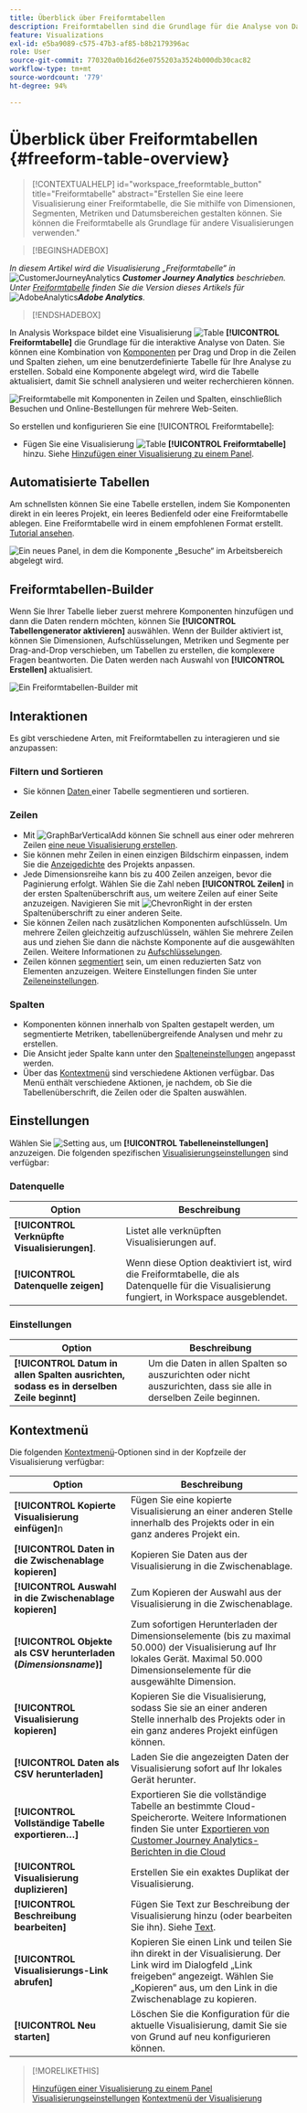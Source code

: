 ```yaml
---
title: Überblick über Freiformtabellen
description: Freiformtabellen sind die Grundlage für die Analyse von Daten in Workspace
feature: Visualizations
exl-id: e5ba9089-c575-47b3-af85-b8b2179396ac
role: User
source-git-commit: 770320a0b16d26e0755203a3524b000db30cac82
workflow-type: tm+mt
source-wordcount: '779'
ht-degree: 94%

---
```


# Überblick über Freiformtabellen {#freeform-table-overview}

<!-- markdownlint-disable MD034 -->

>[!CONTEXTUALHELP]
>id="workspace_freeformtable_button"
>title="Freiformtabelle"
>abstract="Erstellen Sie eine leere Visualisierung einer Freiformtabelle, die Sie mithilfe von Dimensionen, Segmenten, Metriken und Datumsbereichen gestalten können. Sie können die Freiformtabelle als Grundlage für andere Visualisierungen verwenden."

<!-- markdownlint-enable MD034 -->


>[!BEGINSHADEBOX]

_In diesem Artikel wird die Visualisierung „Freiformtabelle“ in_ ![CustomerJourneyAnalytics](/help/assets/icons/CustomerJourneyAnalytics.svg) _&#x200B;**Customer Journey Analytics** beschrieben._<br/>_Unter [Freiformtabelle](https://experienceleague.adobe.com/de/docs/analytics/analyze/analysis-workspace/visualizations/freeform-table/freeform-table) finden Sie die Version dieses Artikels für_ ![AdobeAnalytics](/help/assets/icons/AdobeAnalytics.svg) _&#x200B;**Adobe Analytics**._

>[!ENDSHADEBOX]


In Analysis Workspace bildet eine Visualisierung ![Table](/help/assets/icons/Table.svg) **[!UICONTROL Freiformtabelle]** die Grundlage für die interaktive Analyse von Daten. Sie können eine Kombination von [Komponenten](/help/components/overview.md) per Drag und Drop in die Zeilen und Spalten ziehen, um eine benutzerdefinierte Tabelle für Ihre Analyse zu erstellen. Sobald eine Komponente abgelegt wird, wird die Tabelle aktualisiert, damit Sie schnell analysieren und weiter recherchieren können.

![Freiformtabelle mit Komponenten in Zeilen und Spalten, einschließlich Besuchen und Online-Bestellungen für mehrere Web-Seiten.](assets/opening-section.png)

So erstellen und konfigurieren Sie eine [!UICONTROL Freiformtabelle]:

* Fügen Sie eine Visualisierung ![Table](/help/assets/icons/Table.svg) **[!UICONTROL Freiformtabelle]** hinzu. Siehe [Hinzufügen einer Visualisierung zu einem Panel](../freeform-analysis-visualizations.md#add-visualizations-to-a-panel).

## Automatisierte Tabellen

Am schnellsten können Sie eine Tabelle erstellen, indem Sie Komponenten direkt in ein leeres Projekt, ein leeres Bedienfeld oder eine Freiformtabelle ablegen. Eine Freiformtabelle wird in einem empfohlenen Format erstellt. [Tutorial ansehen](https://experienceleague.adobe.com/de/docs/analytics-learn/tutorials/analysis-workspace/building-freeform-tables/auto-build-freeform-tables-in-analysis-workspace).

![Ein neues Panel, in dem die Komponente „Besuche“ im Arbeitsbereich abgelegt wird.](assets/automated-table.png)

## Freiformtabellen-Builder

Wenn Sie Ihrer Tabelle lieber zuerst mehrere Komponenten hinzufügen und dann die Daten rendern möchten, können Sie **[!UICONTROL Tabellengenerator aktivieren]** auswählen. Wenn der Builder aktiviert ist, können Sie Dimensionen, Aufschlüsselungen, Metriken und Segmente per Drag-and-Drop verschieben, um Tabellen zu erstellen, die komplexere Fragen beantworten. Die Daten werden nach Auswahl von **[!UICONTROL Erstellen]** aktualisiert.

![Ein Freiformtabellen-Builder mit ](assets/table-builder.png)

## Interaktionen

Es gibt verschiedene Arten, mit Freiformtabellen zu interagieren und sie anzupassen:

### Filtern und Sortieren

* Sie können [ Daten ](filter-and-sort.md) einer Tabelle segmentieren und sortieren.

### Zeilen

* Mit ![GraphBarVerticalAdd](/help/assets/icons/GraphBarVerticalAdd.svg) können Sie schnell aus einer oder mehreren Zeilen [eine neue Visualisierung erstellen](../freeform-analysis-visualizations.md#visualize).
* Sie können mehr Zeilen in einen einzigen Bildschirm einpassen, indem Sie die [Anzeigedichte](/help/analysis-workspace/build-workspace-project/view-density.md) des Projekts anpassen.
* Jede Dimensionsreihe kann bis zu 400 Zeilen anzeigen, bevor die Paginierung erfolgt. Wählen Sie die Zahl neben **[!UICONTROL Zeilen]** in der ersten Spaltenüberschrift aus, um weitere Zeilen auf einer Seite anzuzeigen. Navigieren Sie mit ![ChevronRight](/help/assets/icons/ChevronRight.svg) in der ersten Spaltenüberschrift zu einer anderen Seite.
* Sie können Zeilen nach zusätzlichen Komponenten aufschlüsseln. Um mehrere Zeilen gleichzeitig aufzuschlüsseln, wählen Sie mehrere Zeilen aus und ziehen Sie dann die nächste Komponente auf die ausgewählten Zeilen. Weitere Informationen zu [Aufschlüsselungen](/help/components/dimensions/t-breakdown-fa.md).
* Zeilen können [segmentiert](/help/components/filters/filters-overview.md) sein, um einen reduzierten Satz von Elementen anzuzeigen. Weitere Einstellungen finden Sie unter [Zeileneinstellungen](/help/analysis-workspace/visualizations/freeform-table/column-row-settings/table-settings.md).

### Spalten

* Komponenten können innerhalb von Spalten gestapelt werden, um segmentierte Metriken, tabellenübergreifende Analysen und mehr zu erstellen.
* Die Ansicht jeder Spalte kann unter den [Spalteneinstellungen](/help/analysis-workspace/visualizations/freeform-table/column-row-settings/column-settings.md) angepasst werden.
* Über das [Kontextmenü](/help/analysis-workspace/visualizations/freeform-analysis-visualizations.md#context-menu) sind verschiedene Aktionen verfügbar. Das Menü enthält verschiedene Aktionen, je nachdem, ob Sie die Tabellenüberschrift, die Zeilen oder die Spalten auswählen.


## Einstellungen

Wählen Sie ![Setting](/help/assets/icons/Setting.svg) aus, um **[!UICONTROL Tabelleneinstellungen]** anzuzeigen. Die folgenden spezifischen [Visualisierungseinstellungen](../freeform-analysis-visualizations.md#settings) sind verfügbar:

### Datenquelle

| Option | Beschreibung |
|---|---|
| **[!UICONTROL Verknüpfte Visualisierungen]**. | Listet alle verknüpften Visualisierungen auf. |
| **[!UICONTROL Datenquelle zeigen]** | Wenn diese Option deaktiviert ist, wird die Freiformtabelle, die als Datenquelle für die Visualisierung fungiert, in Workspace ausgeblendet. |

### Einstellungen

| Option | Beschreibung |
|---|---|
| **[!UICONTROL Datum in allen Spalten ausrichten, sodass es in derselben Zeile beginnt]** | Um die Daten in allen Spalten so auszurichten oder nicht auszurichten, dass sie alle in derselben Zeile beginnen. |


## Kontextmenü

Die folgenden [Kontextmenü](../freeform-analysis-visualizations.md#context-menu)-Optionen sind in der Kopfzeile der Visualisierung verfügbar:

| Option | Beschreibung |
| --- | --- |
| **[!UICONTROL Kopierte Visualisierung einfügen]**&#x200B;n | Fügen Sie eine kopierte Visualisierung an einer anderen Stelle innerhalb des Projekts oder in ein ganz anderes Projekt ein. |
| **[!UICONTROL Daten in die Zwischenablage kopieren]** | Kopieren Sie Daten aus der Visualisierung in die Zwischenablage. |
| **[!UICONTROL Auswahl in die Zwischenablage kopieren]** | Zum Kopieren der Auswahl aus der Visualisierung in die Zwischenablage. |
| **[!UICONTROL Objekte als CSV herunterladen (*Dimensionsname*)]** | Zum sofortigen Herunterladen der Dimensionselemente (bis zu maximal 50.000) der Visualisierung auf Ihr lokales Gerät. Maximal 50.000 Dimensionselemente für die ausgewählte Dimension. |
| **[!UICONTROL Visualisierung kopieren]** | Kopieren Sie die Visualisierung, sodass Sie sie an einer anderen Stelle innerhalb des Projekts oder in ein ganz anderes Projekt einfügen können. |
| **[!UICONTROL Daten als CSV herunterladen]** | Laden Sie die angezeigten Daten der Visualisierung sofort auf Ihr lokales Gerät herunter. |
| **[!UICONTROL Vollständige Tabelle exportieren…]** | Exportieren Sie die vollständige Tabelle an bestimmte Cloud-Speicherorte. Weitere Informationen finden Sie unter [Exportieren von Customer Journey Analytics-Berichten in die Cloud](../../export/export-cloud.md) |
| **[!UICONTROL Visualisierung duplizieren]** | Erstellen Sie ein exaktes Duplikat der Visualisierung. |
| **[!UICONTROL Beschreibung bearbeiten]** | Fügen Sie Text zur Beschreibung der Visualisierung hinzu (oder bearbeiten Sie ihn). Siehe [Text](../text.md). |
| **[!UICONTROL Visualisierungs-Link abrufen]** | Kopieren Sie einen Link und teilen Sie ihn direkt in der Visualisierung. Der Link wird im Dialogfeld „Link freigeben“ angezeigt. Wählen Sie „Kopieren“ aus, um den Link in die Zwischenablage zu kopieren. |
| **[!UICONTROL Neu starten]** | Löschen Sie die Konfiguration für die aktuelle Visualisierung, damit Sie sie von Grund auf neu konfigurieren können. |


>[!MORELIKETHIS]
>
>[Hinzufügen einer Visualisierung zu einem Panel](/help/analysis-workspace/visualizations/freeform-analysis-visualizations.md#add-visualizations-to-a-panel)
>[Visualisierungseinstellungen](/help/analysis-workspace/visualizations/freeform-analysis-visualizations.md#settings)
>[Kontextmenü der Visualisierung](/help/analysis-workspace/visualizations/freeform-analysis-visualizations.md#context-menu)
>
